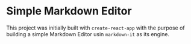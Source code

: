 # Simple Markdown Editor

This project was initially built with `create-react-app` with the purpose of building a simple Markdown Editor usin `markdown-it` as its engine.
